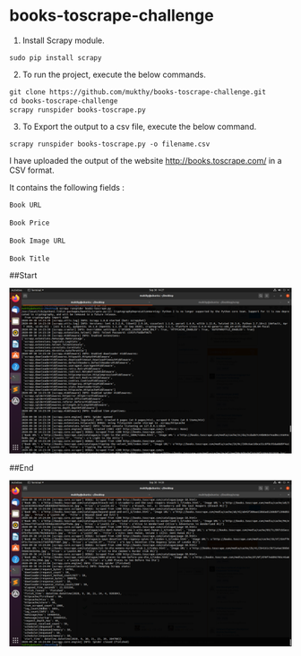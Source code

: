 # books-toscrape-challenge

1. Install Scrapy module.

```
sudo pip install scrapy
```

2. To run the project, execute the below commands.

```
git clone https://github.com/mukthy/books-toscrape-challenge.git
cd books-toscrape-challenge
scrapy runspider books-toscrape.py
```

3. To Export the output to a csv file, execute the below command.

```
scrapy runspider books-toscrape.py -o filename.csv
```

I have uploaded the output of the website http://books.toscrape.com/ in a CSV format.

It contains the following fields : 

```
Book URL

Book Price

Book Image URL

Book Title
```
##Start

![alt text](https://github.com/mukthy/books-toscrape-challenge/blob/master/start.png)

##End

![alt text](https://github.com/mukthy/books-toscrape-challenge/blob/master/end.png)